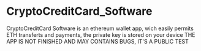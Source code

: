 # CryptoCreditCard_Software
CryptoCreditCard Software is an ethereum wallet app, wich easily permits ETH transferts and payments, the private key is stored on your device 
THE APP IS NOT FINISHED AND MAY CONTAINS BUGS, IT'S A PUBLIC TEST 
